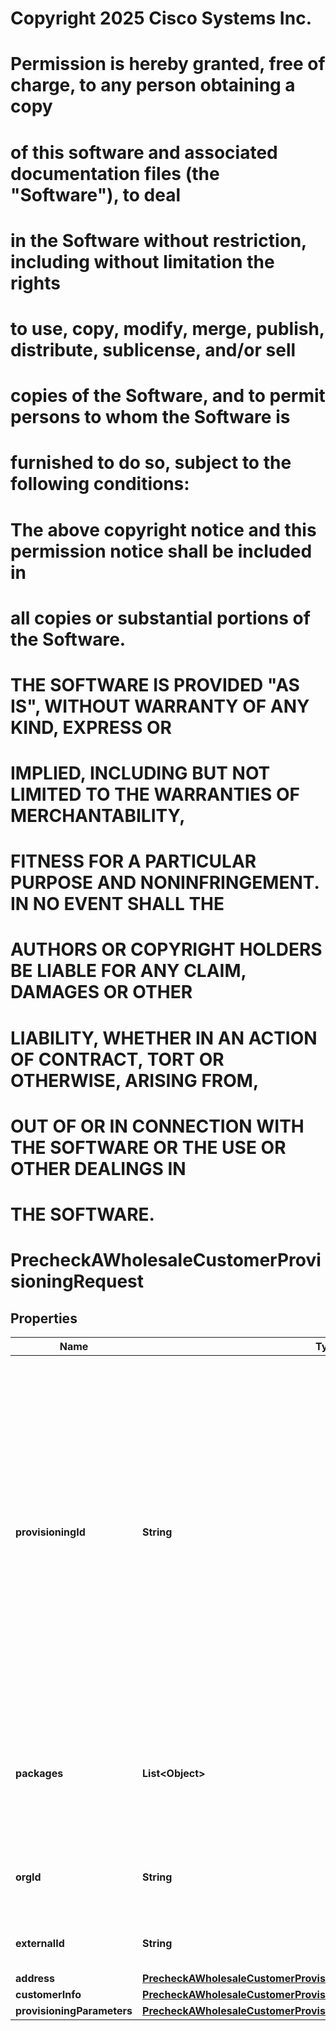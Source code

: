 <!--  Copyright 2025 Cisco Systems Inc.

Permission is hereby granted, free of charge, to any person obtaining a copy
of this software and associated documentation files (the "Software"), to deal
in the Software without restriction, including without limitation the rights
to use, copy, modify, merge, publish, distribute, sublicense, and/or sell
copies of the Software, and to permit persons to whom the Software is
furnished to do so, subject to the following conditions:

The above copyright notice and this permission notice shall be included in
all copies or substantial portions of the Software.

THE SOFTWARE IS PROVIDED "AS IS", WITHOUT WARRANTY OF ANY KIND, EXPRESS OR
IMPLIED, INCLUDING BUT NOT LIMITED TO THE WARRANTIES OF MERCHANTABILITY,
FITNESS FOR A PARTICULAR PURPOSE AND NONINFRINGEMENT. IN NO EVENT SHALL THE
AUTHORS OR COPYRIGHT HOLDERS BE LIABLE FOR ANY CLAIM, DAMAGES OR OTHER
LIABILITY, WHETHER IN AN ACTION OF CONTRACT, TORT OR OTHERWISE, ARISING FROM,
OUT OF OR IN CONNECTION WITH THE SOFTWARE OR THE USE OR OTHER DEALINGS IN
THE SOFTWARE.-->
# Copyright 2025 Cisco Systems Inc.
#
# Permission is hereby granted, free of charge, to any person obtaining a copy
# of this software and associated documentation files (the "Software"), to deal
# in the Software without restriction, including without limitation the rights
# to use, copy, modify, merge, publish, distribute, sublicense, and/or sell
# copies of the Software, and to permit persons to whom the Software is
# furnished to do so, subject to the following conditions:
#
# The above copyright notice and this permission notice shall be included in
# all copies or substantial portions of the Software.
#
# THE SOFTWARE IS PROVIDED "AS IS", WITHOUT WARRANTY OF ANY KIND, EXPRESS OR
# IMPLIED, INCLUDING BUT NOT LIMITED TO THE WARRANTIES OF MERCHANTABILITY,
# FITNESS FOR A PARTICULAR PURPOSE AND NONINFRINGEMENT. IN NO EVENT SHALL THE
# AUTHORS OR COPYRIGHT HOLDERS BE LIABLE FOR ANY CLAIM, DAMAGES OR OTHER
# LIABILITY, WHETHER IN AN ACTION OF CONTRACT, TORT OR OTHERWISE, ARISING FROM,
# OUT OF OR IN CONNECTION WITH THE SOFTWARE OR THE USE OR OTHER DEALINGS IN
# THE SOFTWARE.



# PrecheckAWholesaleCustomerProvisioningRequest


## Properties

| Name | Type | Description | Notes |
|------------ | ------------- | ------------- | -------------|
|**provisioningId** | **String** | This Provisioning ID defines how this wholesale customer is to be provisioned for Cisco Webex Services.  Each Customer Template will have its unique Provisioning ID. This ID will be displayed under the chosen Customer Template on Cisco Webex Control Hub. |  [optional] |
|**packages** | **List&lt;Object&gt;** | The complete list of Webex Wholesale packages to be assigned to the Wholesale customer. |  [optional] |
|**orgId** | **String** | The organization ID of the enterprise in Cisco Webex. |  [optional] |
|**externalId** | **String** | External ID of the Wholesale customer. |  [optional] |
|**address** | [**PrecheckAWholesaleCustomerProvisioningRequestAddress**](PrecheckAWholesaleCustomerProvisioningRequestAddress.md) |  |  |
|**customerInfo** | [**PrecheckAWholesaleCustomerProvisioningRequestCustomerInfo**](PrecheckAWholesaleCustomerProvisioningRequestCustomerInfo.md) |  |  [optional] |
|**provisioningParameters** | [**PrecheckAWholesaleCustomerProvisioningRequestProvisioningParameters**](PrecheckAWholesaleCustomerProvisioningRequestProvisioningParameters.md) |  |  [optional] |



